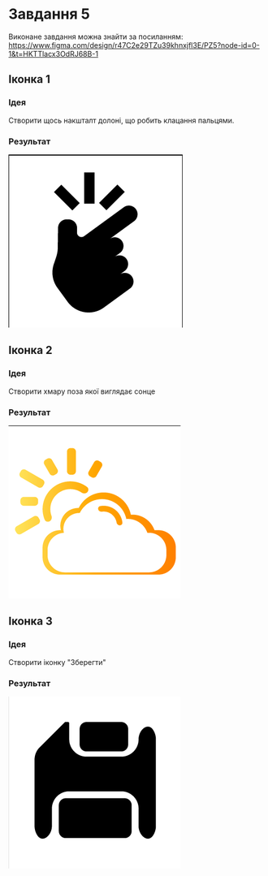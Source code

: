 # Завдання 5

Виконане завдання можна знайти за посиланням:
https://www.figma.com/design/r47C2e29TZu39khnxjfl3E/PZ5?node-id=0-1&t=HKTTlacx3OdRJ68B-1

## Іконка 1

### Ідея 

Створити щось накшталт долоні, що робить клацання пальцями.

### Результат

![icon1](images/icon1.png)

## Іконка 2

### Ідея

Створити хмару поза якої виглядає сонце

### Результат

![icon2](images/icon2.png)

## Іконка 3

### Ідея

Створити іконку "Зберегти"

### Результат

![icon3](images/icon3.png)